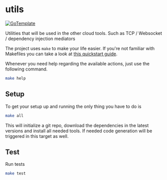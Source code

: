 # utils

[![GoTemplate](https://img.shields.io/badge/go/template-black?logo=go)](https://github.com/SchwarzIT/go-template)

Utilities that will be used in the other cloud tools. Such as TCP / Websocket / dependency injection mediators

The project uses `make` to make your life easier. If you're not familiar with Makefiles you can take a look at [this quickstart guide](https://makefiletutorial.com).

Whenever you need help regarding the available actions, just use the following command.

```bash
make help
```

## Setup

To get your setup up and running the only thing you have to do is

```bash
make all
```

This will initialize a git repo, download the dependencies in the latest versions and install all needed tools.
If needed code generation will be triggered in this target as well.

## Test

Run tests

```bash
make test
```

